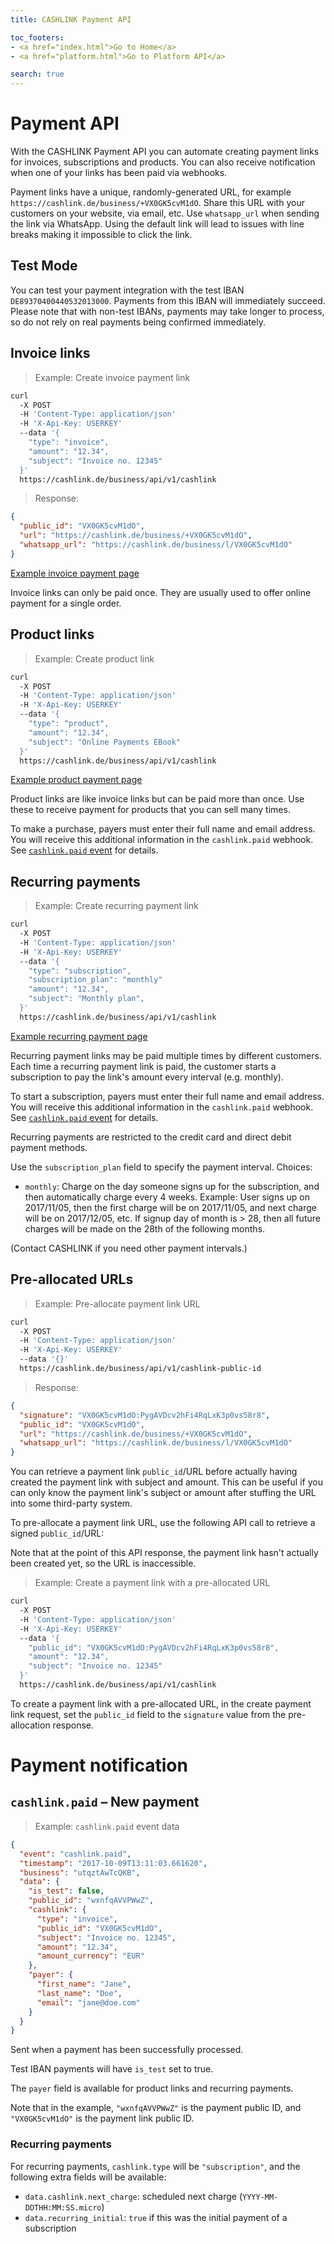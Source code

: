 ```yaml
---
title: CASHLINK Payment API

toc_footers:
- <a href="index.html">Go to Home</a>
- <a href="platform.html">Go to Platform API</a>

search: true
---
```

# Payment API

With the CASHLINK Payment API you can automate creating payment links for invoices, subscriptions and products. You can also receive notification when one of your links has been paid via webhooks.

Payment links have a unique, randomly-generated URL, for example `https://cashlink.de/business/+VX0GK5cvM1dO`. Share this URL with your customers on your website, via email, etc.  Use `whatsapp_url` when sending the link via WhatsApp. Using the default link will lead to issues with line breaks making it impossible to click the link.

## Test Mode

You can test your payment integration with the test IBAN `DE89370400440532013000`. Payments from this IBAN will immediately succeed. Please note that with non-test IBANs, payments may take longer to process, so do not rely on real payments being confirmed immediately.

## Invoice links

> Example: Create invoice payment link

```sh
curl
  -X POST
  -H 'Content-Type: application/json'
  -H 'X-Api-Key: USERKEY'
  --data '{
    "type": "invoice",
    "amount": "12.34",
    "subject": "Invoice no. 12345"
  }'
  https://cashlink.de/business/api/v1/cashlink
```

> Response:

```json
{
  "public_id": "VX0GK5cvM1dO",
  "url": "https://cashlink.de/business/+VX0GK5cvM1dO",
  "whatsapp_url": "https://cashlink.de/business/l/VX0GK5cvM1dO"
}
```

[Example invoice payment page](https://cashlink.de/business/demolink)

Invoice links can only be paid once. They are usually used to offer online payment for a single order.

## Product links

> Example: Create product link

```sh
curl
  -X POST
  -H 'Content-Type: application/json'
  -H 'X-Api-Key: USERKEY'
  --data '{
    "type": "product",
    "amount": "12.34",
    "subject": "Online Payments EBook"
  }'
  https://cashlink.de/business/api/v1/cashlink
```

[Example product payment page](https://cashlink.de/business/+FaHc8AKUGnmP)

Product links are like invoice links but can be paid more than once. Use these to receive payment for products that you can sell many times.

To make a purchase, payers must enter their full name and email address. You will receive this additional information in the `cashlink.paid` webhook. See [`cashlink.paid` event](#code-cashlink-paid-code-new-payment) for details.

## Recurring payments

> Example: Create recurring payment link

```sh
curl
  -X POST
  -H 'Content-Type: application/json'
  -H 'X-Api-Key: USERKEY'
  --data '{
    "type": "subscription",
    "subscription_plan": "monthly"
    "amount": "12.34",
    "subject": "Monthly plan",
  }'
  https://cashlink.de/business/api/v1/cashlink
```

[Example recurring payment page](https://cashlink.de/business/+g81C9EqWVqd8)

Recurring payment links may be paid multiple times by different customers. Each time a recurring payment link is paid, the customer starts a subscription to pay the link's amount every interval (e.g. monthly).

To start a subscription, payers must enter their full name and email address. You will receive this additional information in the `cashlink.paid` webhook. See [`cashlink.paid` event](#code-cashlink-paid-code-new-payment) for details.

Recurring payments are restricted to the credit card and direct debit payment methods.

Use the `subscription_plan` field to specify the payment interval. Choices:

- `monthly`: Charge on the day someone signs up for the subscription, and then automatically charge every 4 weeks.
  Example: User signs up on 2017/11/05, then the first charge will be on 2017/11/05, and next charge will be on 2017/12/05, etc.
  If signup day of month is > 28, then all future charges will be made on the 28th of the following months.

(Contact CASHLINK if you need other payment intervals.)

## Pre-allocated URLs

> Example: Pre-allocate payment link URL

```sh
curl
  -X POST
  -H 'Content-Type: application/json'
  -H 'X-Api-Key: USERKEY'
  --data '{}'
  https://cashlink.de/business/api/v1/cashlink-public-id
```

> Response:

```json
{
  "signature": "VX0GK5cvM1dO:PygAVDcv2hFi4RqLxK3p0vs58r8",
  "public_id": "VX0GK5cvM1dO",
  "url": "https://cashlink.de/business/+VX0GK5cvM1dO",
  "whatsapp_url": "https://cashlink.de/business/l/VX0GK5cvM1dO"
}
```

You can retrieve a payment link `public_id`/URL before actually having created the payment link with subject and amount. This can be useful if you can only know the payment link's subject or amount after stuffing the URL into some third-party system.

To pre-allocate a payment link URL, use the following API call to retrieve a signed `public_id`/URL:

Note that at the point of this API response, the payment link hasn't actually been created yet, so the URL is inaccessible.


> Example: Create a payment link with a pre-allocated URL

```sh
curl
  -X POST
  -H 'Content-Type: application/json'
  -H 'X-Api-Key: USERKEY'
  --data '{
    "public_id": "VX0GK5cvM1dO:PygAVDcv2hFi4RqLxK3p0vs58r8",
    "amount": "12.34",
    "subject": "Invoice no. 12345"
  }'
  https://cashlink.de/business/api/v1/cashlink
```

To create a payment link with a pre-allocated URL, in the create payment link request, set the `public_id` field to the `signature` value from the pre-allocation response.


# Payment notification

## `cashlink.paid` – New payment

> Example: `cashlink.paid` event data

```json
{
  "event": "cashlink.paid",
  "timestamp": "2017-10-09T13:11:03.661620",
  "business": "utqztAwTcQKB",
  "data": {
    "is_test": false,
    "public_id": "wxnfqAVVPWwZ",
    "cashlink": {
      "type": "invoice",
      "public_id": "VX0GK5cvM1dO",
      "subject": "Invoice no. 12345",
      "amount": "12.34",
      "amount_currency": "EUR"
    },
    "payer": {
      "first_name": "Jane",
      "last_name": "Doe",
      "email": "jane@doe.com"
    }
  }
}
```

Sent when a payment has been successfully processed.

Test IBAN payments will have `is_test` set to true.

The `payer` field is available for product links and recurring payments.

Note that in the example, `"wxnfqAVVPWwZ"` is the payment public ID, and `"VX0GK5cvM1dO"` is the payment link public ID.

### Recurring payments

For recurring payments, `cashlink.type` will be `"subscription"`, and the following extra fields will be available:

- `data.cashlink.next_charge`: scheduled next charge (`YYYY-MM-DDTHH:MM:SS.micro`)
- `data.recurring_initial`: `true` if this was the initial payment of a subscription
